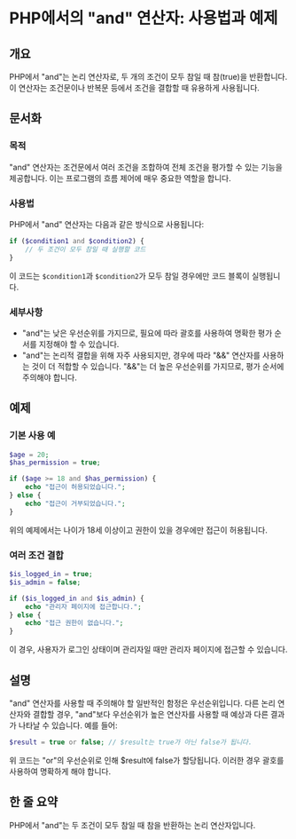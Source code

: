 <!--
Meta Description: # PHP에서의 "and" 연산자: 사용법과 예제 ## 개요 PHP에서 "and"는 논리 연산자로, 두 개의 조건이 모두 참일 때 참(true)을 반환합니다. 이 연산자는 조건문이나 반복문 등에서 조건을 결합할 때 유용하게 사용됩니다. ## 문서화 ### 목적 "and...
Meta Keywords: true, php, 있습니다, echo, php에서
-->

# PHP에서의 "and" 연산자: 사용법과 예제

## 개요
PHP에서 "and"는 논리 연산자로, 두 개의 조건이 모두 참일 때 참(true)을 반환합니다. 이 연산자는 조건문이나 반복문 등에서 조건을 결합할 때 유용하게 사용됩니다.

## 문서화
### 목적
"and" 연산자는 조건문에서 여러 조건을 조합하여 전체 조건을 평가할 수 있는 기능을 제공합니다. 이는 프로그램의 흐름 제어에 매우 중요한 역할을 합니다.

### 사용법
PHP에서 "and" 연산자는 다음과 같은 방식으로 사용됩니다:

```php
if ($condition1 and $condition2) {
    // 두 조건이 모두 참일 때 실행할 코드
}
```

이 코드는 `$condition1`과 `$condition2`가 모두 참일 경우에만 코드 블록이 실행됩니다.

### 세부사항
- "and"는 낮은 우선순위를 가지므로, 필요에 따라 괄호를 사용하여 명확한 평가 순서를 지정해야 할 수 있습니다.
- "and"는 논리적 결합을 위해 자주 사용되지만, 경우에 따라 "&&" 연산자를 사용하는 것이 더 적합할 수 있습니다. "&&"는 더 높은 우선순위를 가지므로, 평가 순서에 주의해야 합니다.

## 예제
### 기본 사용 예
```php
$age = 20;
$has_permission = true;

if ($age >= 18 and $has_permission) {
    echo "접근이 허용되었습니다.";
} else {
    echo "접근이 거부되었습니다.";
}
```
위의 예제에서는 나이가 18세 이상이고 권한이 있을 경우에만 접근이 허용됩니다.

### 여러 조건 결합
```php
$is_logged_in = true;
$is_admin = false;

if ($is_logged_in and $is_admin) {
    echo "관리자 페이지에 접근합니다.";
} else {
    echo "접근 권한이 없습니다.";
}
```
이 경우, 사용자가 로그인 상태이며 관리자일 때만 관리자 페이지에 접근할 수 있습니다.

## 설명
"and" 연산자를 사용할 때 주의해야 할 일반적인 함정은 우선순위입니다. 다른 논리 연산자와 결합할 경우, "and"보다 우선순위가 높은 연산자를 사용할 때 예상과 다른 결과가 나타날 수 있습니다. 예를 들어:

```php
$result = true or false; // $result는 true가 아닌 false가 됩니다.
```

위 코드는 "or"의 우선순위로 인해 $result에 false가 할당됩니다. 이러한 경우 괄호를 사용하여 명확하게 해야 합니다.

## 한 줄 요약
PHP에서 "and"는 두 조건이 모두 참일 때 참을 반환하는 논리 연산자입니다.